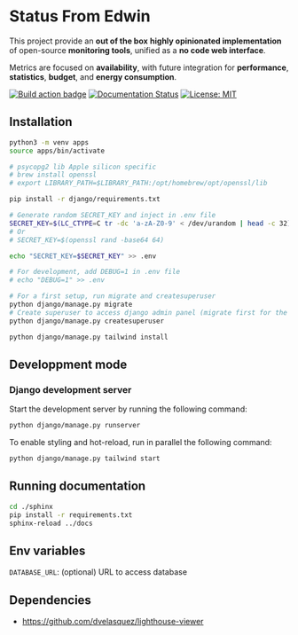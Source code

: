 # Status From Edwin

This project provide an **out of the box** **highly opinionated implementation** of open-source **monitoring tools**, unified as a **no code web interface**.

Metrics are focused on **availability**, with future integration for **performance**, **statistics**, **budget**, and **energy consumption**.

[![Build action badge](https://github.com/fromedwin/monitor/actions/workflows/django.yml/badge.svg?branch=main)](https://github.com/fromedwin/monitor/actions/) [![Documentation Status](https://readthedocs.org/projects/fromedwin-monitor/badge/?version=latest)](https://fromedwin-monitor.readthedocs.io/en/latest/?badge=latest) [![License: MIT](https://img.shields.io/badge/License-MIT-green.svg)](https://github.com/fromedwin/monitor/blob/main/LICENSE)

## Installation

```bash
python3 -m venv apps
source apps/bin/activate

# psycopg2 lib Apple silicon specific
# brew install openssl
# export LIBRARY_PATH=$LIBRARY_PATH:/opt/homebrew/opt/openssl/lib

pip install -r django/requirements.txt

# Generate random SECRET_KEY and inject in .env file
SECRET_KEY=$(LC_CTYPE=C tr -dc 'a-zA-Z0-9' < /dev/urandom | head -c 32)
# Or 
# SECRET_KEY=$(openssl rand -base64 64)

echo "SECRET_KEY=$SECRET_KEY" >> .env

# For development, add DEBUG=1 in .env file
# echo "DEBUG=1" >> .env

# For a first setup, run migrate and createsuperuser
python django/manage.py migrate
# Create superuser to access django admin panel (migrate first for the first setup)
python django/manage.py createsuperuser

python django/manage.py tailwind install
```

## Developpment mode

### Django development server

Start the development server by running the following command:

```bash
python django/manage.py runserver
```

To enable styling and hot-reload, run in parallel the following command:

```bash
python django/manage.py tailwind start
```

## Running documentation

```bash
cd ./sphinx
pip install -r requirements.txt
sphinx-reload ../docs
```

## Env variables

`DATABASE_URL`: (optional) URL to access database

## Dependencies

- https://github.com/dvelasquez/lighthouse-viewer
